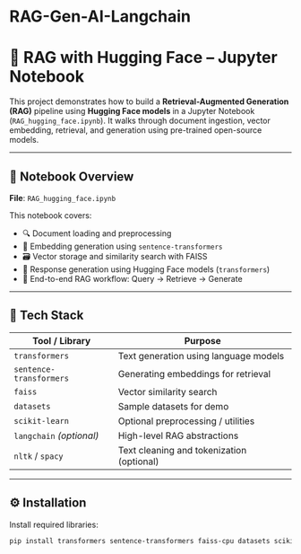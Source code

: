 # RAG-Gen-AI-Langchain
# 🤖 RAG with Hugging Face – Jupyter Notebook

This project demonstrates how to build a **Retrieval-Augmented Generation (RAG)** pipeline using **Hugging Face models** in a Jupyter Notebook (`RAG_hugging_face.ipynb`). It walks through document ingestion, vector embedding, retrieval, and generation using pre-trained open-source models.

---

## 📓 Notebook Overview

**File**: `RAG_hugging_face.ipynb`

This notebook covers:

- 🔍 Document loading and preprocessing
- 🧬 Embedding generation using `sentence-transformers`
- 🗃️ Vector storage and similarity search with FAISS
- 🤖 Response generation using Hugging Face models (`transformers`)
- 🧪 End-to-end RAG workflow: Query → Retrieve → Generate

---

## 🧰 Tech Stack

| Tool / Library          | Purpose                                      |
|-------------------------|----------------------------------------------|
| `transformers`          | Text generation using language models        |
| `sentence-transformers` | Generating embeddings for retrieval          |
| `faiss`                 | Vector similarity search                     |
| `datasets`              | Sample datasets for demo                     |
| `scikit-learn`          | Optional preprocessing / utilities           |
| `langchain` *(optional)*| High-level RAG abstractions                  |
| `nltk` / `spacy`        | Text cleaning and tokenization (optional)    |

---

## ⚙️ Installation

Install required libraries:

```bash
pip install transformers sentence-transformers faiss-cpu datasets scikit-learn

